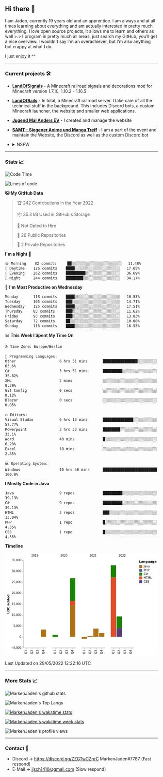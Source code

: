 ## Hi there 👋
I am Jaden, currently 19 years old and an apprentice. I am always and at all times learning about everything and am actually interested in pretty much everything. I love open source projects, it allows me to learn and others as well >.>
I program in pretty much all areas, just search my GitHub, you'll get a nice overview.
I wouldn't say I'm an overachiever, but I'm also anything but crappy at what I do.

I just enjoy it ^^

---

### Current projects 🛠

* [**LandOfSignals**](https://github.com/LandOfRails/LandOfSignals) - A Minecraft railroad signals and decorations mod for Minecraft version 1.7.10, 1.10.2 - 1.16.5
* [**LandOfRails**](https://github.com/LandOfRails) - In total, a Minecraft railroad server. I take care of all the technical stuff in the background. This includes Discord bots, a custom Minecraft launcher, the website and smaller web applications.
* [**Jugend Mal Anders EV**](https://jugendmalanders.de/) - I created and manage the website
* [**SAMT - Siegener Anime und Manga Treff**](https://github.com/Siegener-Anime-und-Manga-Treff-SAMT) - I am a part of the event and maintain the Website, the Discord as well as the custom Discord bot
* <details> 
  <summary>NSFW</summary>
  
  [**Nekos**](https://github.com/MarkenJaden/Nekos) - Website providing you with random lewd neko pics
  
</details>

---

### Stats 📈

<!--START_SECTION:waka-->
![Code Time](http://img.shields.io/badge/Code%20Time-776%20hrs%208%20mins-blue)

![Lines of code](https://img.shields.io/badge/From%20Hello%20World%20I%27ve%20Written-78%20Thousand%20lines%20of%20code-blue)

**🐱 My GitHub Data** 

> 🏆 242 Contributions in the Year 2022
 > 
> 📦 35.3 kB Used in GitHub's Storage 
 > 
> 🚫 Not Opted to Hire
 > 
> 📜 26 Public Repositories 
 > 
> 🔑 2 Private Repositories  
 > 
**I'm a Night 🦉** 

```text
🌞 Morning    82 commits     ██░░░░░░░░░░░░░░░░░░░░░░░   11.48% 
🌆 Daytime    126 commits    ████░░░░░░░░░░░░░░░░░░░░░   17.65% 
🌃 Evening    262 commits    █████████░░░░░░░░░░░░░░░░   36.69% 
🌙 Night      244 commits    ████████░░░░░░░░░░░░░░░░░   34.17%

```
📅 **I'm Most Productive on Wednesday** 

```text
Monday       118 commits    ████░░░░░░░░░░░░░░░░░░░░░   16.53% 
Tuesday      105 commits    ███░░░░░░░░░░░░░░░░░░░░░░   14.71% 
Wednesday    125 commits    ████░░░░░░░░░░░░░░░░░░░░░   17.51% 
Thursday     83 commits     ███░░░░░░░░░░░░░░░░░░░░░░   11.62% 
Friday       93 commits     ███░░░░░░░░░░░░░░░░░░░░░░   13.03% 
Saturday     72 commits     ██░░░░░░░░░░░░░░░░░░░░░░░   10.08% 
Sunday       118 commits    ████░░░░░░░░░░░░░░░░░░░░░   16.53%

```


📊 **This Week I Spent My Time On** 

```text
⌚︎ Time Zone: Europe/Berlin

💬 Programming Languages: 
Other                    6 hrs 51 mins       ████████████████░░░░░░░░░   63.6% 
C#                       3 hrs 51 mins       █████████░░░░░░░░░░░░░░░░   35.82% 
XML                      2 mins              ░░░░░░░░░░░░░░░░░░░░░░░░░   0.39% 
Git Config               0 secs              ░░░░░░░░░░░░░░░░░░░░░░░░░   0.12% 
Blazor                   0 secs              ░░░░░░░░░░░░░░░░░░░░░░░░░   0.05%

🔥 Editors: 
Visual Studio            6 hrs 13 mins       ██████████████░░░░░░░░░░░   57.77% 
Powerpoint               3 hrs 33 mins       ████████░░░░░░░░░░░░░░░░░   33.1% 
Word                     40 mins             █░░░░░░░░░░░░░░░░░░░░░░░░   6.28% 
Excel                    18 mins             ░░░░░░░░░░░░░░░░░░░░░░░░░   2.85%

💻 Operating System: 
Windows                  10 hrs 46 mins      █████████████████████████   100.0%

```

**I Mostly Code in Java** 

```text
Java                     9 repos             █████████░░░░░░░░░░░░░░░░   39.13% 
C#                       9 repos             █████████░░░░░░░░░░░░░░░░   39.13% 
HTML                     3 repos             ███░░░░░░░░░░░░░░░░░░░░░░   13.04% 
PHP                      1 repo              █░░░░░░░░░░░░░░░░░░░░░░░░   4.35% 
CSS                      1 repo              █░░░░░░░░░░░░░░░░░░░░░░░░   4.35%

```


**Timeline**

![Chart not found](https://raw.githubusercontent.com/MarkenJaden/MarkenJaden/main/charts/bar_graph.png) 


 Last Updated on 29/05/2022 12:22:16 UTC
<!--END_SECTION:waka-->

---

### More Stats 📈

![MarkenJaden's github stats](https://github-readme-stats.vercel.app/api?username=MarkenJaden&count_private=true&show_icons=true&theme=radical)

![MarkenJaden's Top Langs](https://github-readme-stats.vercel.app/api/top-langs/?username=MarkenJaden&theme=radical)

[![MarkenJaden's wakatime stats](https://github-readme-stats.vercel.app/api/wakatime?username=MarkenJaden&theme=radical)](https://wakatime.com/@17f322c9-222a-48b4-9e15-983c41f7aed4)

[![MarkenJaden's wakatime week stats](https://wakatime.com/badge/user/17f322c9-222a-48b4-9e15-983c41f7aed4.svg)](https://wakatime.com/@17f322c9-222a-48b4-9e15-983c41f7aed4)

<!--[![MarkenJaden's Codewars stats](https://www.codewars.com/users/MarkenJaden/badges/large)](https://www.codewars.com/users/MarkenJaden)-->

![MarkenJaden's profile views](https://komarev.com/ghpvc/?username=MarkenJaden)

---

### Contact 💌

* Discord -> https://discord.gg/ZZGTwCZprC MarkenJaden#7787 (Fast respond)
* E-Mail -> jjsch1410@gmail.com (Slow respond)



<!--
**MarkenJaden/MarkenJaden** is a ✨ _special_ ✨ repository because its `README.md` (this file) appears on your GitHub profile.

Here are some ideas to get you started:

- 🔭 I’m currently working on ...
- 🌱 I’m currently learning ...
- 👯 I’m looking to collaborate on ...
- 🤔 I’m looking for help with ...
- 💬 Ask me about ...
- 📫 How to reach me: ...
- 😄 Pronouns: ...
- ⚡ Fun fact: ...
-->
